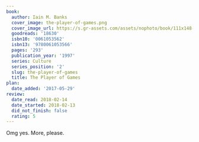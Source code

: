 ```yaml
---
book:
  author: Iain M. Banks
  cover_image: the-player-of-games.png
  cover_image_url: https://s.gr-assets.com/assets/nophoto/book/111x148-bcc042a9c91a29c1d680899eff700a03.png
  goodreads: '18630'
  isbn10: '0061053562'
  isbn13: '9780061053566'
  pages: '293'
  publication_year: '1997'
  series: Culture
  series_position: '2'
  slug: the-player-of-games
  title: The Player of Games
plan:
  date_added: '2017-05-29'
review:
  date_read: 2018-02-14
  date_started: 2018-02-13
  did_not_finish: false
  rating: 5
---
```


Omg yes. More, please.
